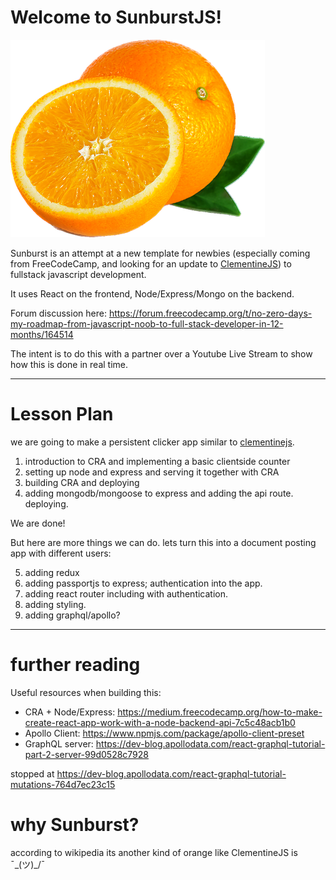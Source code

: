 # Welcome to SunburstJS!

![sunburst](sunburst.png)

Sunburst is an attempt at a new template for newbies (especially coming from FreeCodeCamp, and looking for an update to [ClementineJS](http://www.clementinejs.com/tutorials/tutorial-beginner.html)) to fullstack javascript development.

It uses React on the frontend, Node/Express/Mongo on the backend.

Forum discussion here: <https://forum.freecodecamp.org/t/no-zero-days-my-roadmap-from-javascript-noob-to-full-stack-developer-in-12-months/164514>

The intent is to do this with a partner over a Youtube Live Stream to show how this is done in real time.

---

# Lesson Plan

we are going to make a persistent clicker app similar to [clementinejs](http://clementinejs.com).

1. introduction to CRA and implementing a basic clientside counter
2. setting up node and express and serving it together with CRA
3. building CRA and deploying
4. adding mongodb/mongoose to express and adding the api route. deploying.

We are done!

But here are more things we can do. lets turn this into a document posting app with different users:

5. adding redux
6. adding passportjs to express; authentication into the app.
7. adding react router including with authentication.
8. adding styling.
9. adding graphql/apollo?

---

# further reading

Useful resources when building this:

* CRA + Node/Express: https://medium.freecodecamp.org/how-to-make-create-react-app-work-with-a-node-backend-api-7c5c48acb1b0
* Apollo Client: https://www.npmjs.com/package/apollo-client-preset
* GraphQL server: https://dev-blog.apollodata.com/react-graphql-tutorial-part-2-server-99d0528c7928

stopped at <https://dev-blog.apollodata.com/react-graphql-tutorial-mutations-764d7ec23c15>

# why Sunburst?

according to wikipedia its another kind of orange like ClementineJS is ¯\_(ツ)\_/¯
